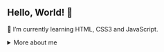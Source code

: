 ## Hello, World! 👋
    
🌱 I’m currently learning HTML, CSS3 and JavaScript.
<details>
    <summary>More about me</summary>
<div align="left">

``` js
const gustavo = {
    personal: {
        fullName: 'Gustavo Graeve',
        birthDate: '2004-05-09',
        interests: ['music', 'anime', 'movies','games', 'programming'],
        motivation: ['learning', 'learning', 'learning', 'learning', 'learning'];
    }
}
```
</div>
</details>

</div>
